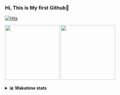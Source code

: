 ### Hi, This is My first Github👋
[![Hits](https://hits.seeyoufarm.com/api/count/incr/badge.svg?url=https%3A%2F%2Fgithub.com%2FJonghyun-Park1027&count_bg=%2379C83D&title_bg=%23555555&icon=&icon_color=%23E7E7E7&title=hits&edge_flat=false)](https://hits.seeyoufarm.com)
<br>

<!--[![Solved.ac Profile](http://mazassumnida.wtf/api/v2/generate_badge?boj=ppjjhh1027)](https://solved.ac/ppjjhh1027/)
-->
<p>
  <img height="180em" src="https://github-readme-stats-eight-rho-29.vercel.app/api?username=Jonghyun-Park1027&show_icons=true&include_all_commits=true&bg_color=30,e96443,904e95&title_color=fff&text_color=fff">
  <img height="180em" src="https://github-readme-stats-eight-rho-29.vercel.app/api/top-langs/?username=Jonghyun-Park1027&layout=compact&bg_color=30,e96443,904e95&title_color=fff&text_color=fff">


</p>
<details>
<summary><b>📊 Wakatime stats</b><br></summary>
<div>
<hr/>




<!--START_SECTION:waka-->
![Code Time](http://img.shields.io/badge/Code%20Time-507%20hrs%2050%20mins-blue)

![Profile Views](http://img.shields.io/badge/Profile%20Views-21-blue)

**🐱 My GitHub Data** 

> 📦 54.0 kB Used in GitHub's Storage 
 > 
> 🏆 179 Contributions in the Year 2023
 > 
> 🚫 Not Opted to Hire
 > 
> 📜 6 Public Repositories 
 > 
> 🔑 5 Private Repositories 
 > 
**I'm an Early 🐤** 

```text
🌞 Morning                34 commits          ████░░░░░░░░░░░░░░░░░░░░░   15.81 % 
🌆 Daytime                102 commits         ████████████░░░░░░░░░░░░░   47.44 % 
🌃 Evening                77 commits          █████████░░░░░░░░░░░░░░░░   35.81 % 
🌙 Night                  2 commits           ░░░░░░░░░░░░░░░░░░░░░░░░░   00.93 % 
```
📅 **I'm Most Productive on Tuesday** 

```text
Monday                   24 commits          ███░░░░░░░░░░░░░░░░░░░░░░   11.16 % 
Tuesday                  66 commits          ████████░░░░░░░░░░░░░░░░░   30.70 % 
Wednesday                12 commits          █░░░░░░░░░░░░░░░░░░░░░░░░   05.58 % 
Thursday                 29 commits          ███░░░░░░░░░░░░░░░░░░░░░░   13.49 % 
Friday                   41 commits          █████░░░░░░░░░░░░░░░░░░░░   19.07 % 
Saturday                 15 commits          ██░░░░░░░░░░░░░░░░░░░░░░░   06.98 % 
Sunday                   28 commits          ███░░░░░░░░░░░░░░░░░░░░░░   13.02 % 
```


📊 **This Week I Spent My Time On** 

```text
🕑︎ Time Zone: Asia/Seoul

💬 Programming Languages: 
Jupyter                  14 hrs 45 mins      ██████████████░░░░░░░░░░░   55.59 % 
Python                   7 hrs 59 mins       ████████░░░░░░░░░░░░░░░░░   30.10 % 
Text                     1 hr 44 mins        ██░░░░░░░░░░░░░░░░░░░░░░░   06.59 % 
Markdown                 1 hr 16 mins        █░░░░░░░░░░░░░░░░░░░░░░░░   04.81 % 
CSV/TSV                  33 mins             █░░░░░░░░░░░░░░░░░░░░░░░░   02.08 % 

🔥 Editors: 
PyCharm                  16 hrs 17 mins      ███████████████░░░░░░░░░░   61.34 % 
VS Code                  10 hrs 15 mins      ██████████░░░░░░░░░░░░░░░   38.66 % 

🐱‍💻 Projects: 
Codingtest               8 hrs 43 mins       ████████░░░░░░░░░░░░░░░░░   32.84 % 
ai_철도경진대회                7 hrs 56 mins       ███████░░░░░░░░░░░░░░░░░░   29.94 % 
dacon_전력사용량예측            4 hrs 7 mins        ████░░░░░░░░░░░░░░░░░░░░░   15.54 % 
fastcampus_codingstudy   2 hrs 39 mins       ██░░░░░░░░░░░░░░░░░░░░░░░   10.00 % 
today                    40 mins             █░░░░░░░░░░░░░░░░░░░░░░░░   02.55 % 

💻 Operating System: 
Windows                  26 hrs 33 mins      █████████████████████████   100.00 % 
```

**I Mostly Code in Jupyter Notebook** 

```text
Jupyter Notebook         6 repos             ███████████████████░░░░░░   75.00 % 
C++                      1 repo              ███░░░░░░░░░░░░░░░░░░░░░░   12.50 % 
HTML                     1 repo              ███░░░░░░░░░░░░░░░░░░░░░░   12.50 % 
```




 Last Updated on 13/08/2023 18:33:57 UTC
<!--END_SECTION:waka-->
</details>



